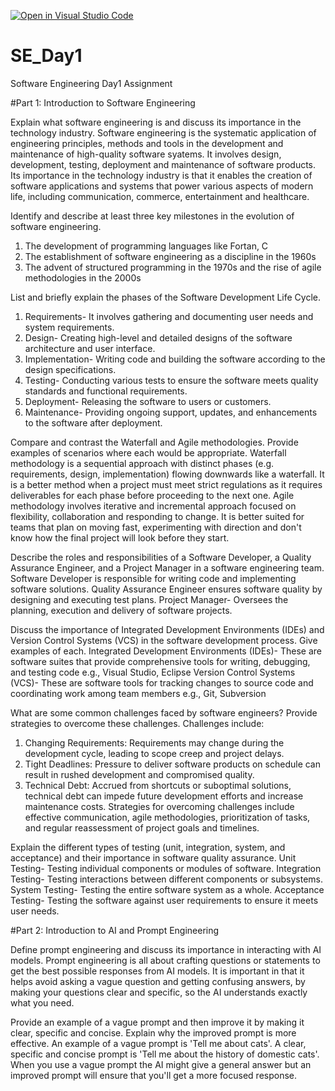 [![Open in Visual Studio Code](https://classroom.github.com/assets/open-in-vscode-2e0aaae1b6195c2367325f4f02e2d04e9abb55f0b24a779b69b11b9e10269abc.svg)](https://classroom.github.com/online_ide?assignment_repo_id=15566916&assignment_repo_type=AssignmentRepo)
# SE_Day1
Software Engineering Day1 Assignment

#Part 1: Introduction to Software Engineering

Explain what software engineering is and discuss its importance in the technology industry.
Software engineering is the systematic application of engineering principles, methods and tools in the development and maintenance of high-quality software syatems. It involves design, development, testing, deployment and maintenance of software products.
Its importance in the technology industry is that it enables the creation of software applications and systems that power various aspects of modern life, including communication, commerce, entertainment and healthcare.


Identify and describe at least three key milestones in the evolution of software engineering.
1. The development of programming languages like Fortan, C
2. The establishment of software engineering as a discipline in the 1960s
3. The advent of structured programming in the 1970s and the rise of agile methodologies in the 2000s

List and briefly explain the phases of the Software Development Life Cycle.
1. Requirements- It involves gathering and documenting user needs and system requirements.
2. Design- Creating high-level and detailed designs of the software architecture and user interface.
3. Implementation- Writing code and building the software according to the design specifications.
4. Testing- Conducting various tests to ensure the software meets quality standards and functional requirements.
5. Deployment- Releasing the software to users or customers.
6. Maintenance- Providing ongoing support, updates, and enhancements to the software after deployment.


Compare and contrast the Waterfall and Agile methodologies. Provide examples of scenarios where each would be appropriate.
Waterfall methodology is a sequential approach with distinct phases (e.g. requirements, design, implementation) flowing downwards like a waterfall. It is a better method when a project must meet strict regulations as it requires deliverables for each phase before proceeding to the next one.
Agile methodology involves iterative and incremental approach focused on flexibility, collaboration and responding to change. It is better suited for teams that plan on moving fast, experimenting with direction and don't know how the final project will look before they start.

Describe the roles and responsibilities of a Software Developer, a Quality Assurance Engineer, and a Project Manager in a software engineering team.
Software Developer is responsible for writing code and implementing software solutions.
Quality Assurance Engineer ensures software quality by designing and executing test plans.
Project Manager- Oversees the planning, execution and delivery of software projects.

Discuss the importance of Integrated Development Environments (IDEs) and Version Control Systems (VCS) in the software development process. Give examples of each.
Integrated Development Environments (IDEs)- These are software suites that provide comprehensive tools for writing, debugging, and testing code e.g., Visual Studio, Eclipse
Version Control Systems (VCS)- These are software tools for tracking changes to source code and coordinating work among team members e.g., Git, Subversion

What are some common challenges faced by software engineers? Provide strategies to overcome these challenges.
Challenges include:
1. Changing Requirements: Requirements may change during the development cycle, leading to scope creep and project delays.
2. Tight Deadlines: Pressure to deliver software products on schedule can result in rushed development and compromised quality.
3. Technical Debt: Accrued from shortcuts or suboptimal solutions, technical debt can impede future development efforts and increase maintenance costs.
  Strategies for overcoming challenges include effective communication, agile methodologies, prioritization of tasks, and regular reassessment of project goals and timelines.


Explain the different types of testing (unit, integration, system, and acceptance) and their importance in software quality assurance.
Unit Testing- Testing individual components or modules of software.
Integration Testing- Testing interactions between different components or subsystems.
System Testing- Testing the entire software system as a whole.
Acceptance Testing- Testing the software against user requirements to ensure it meets user needs.


#Part 2: Introduction to AI and Prompt Engineering


Define prompt engineering and discuss its importance in interacting with AI models.
Prompt engineering is all about crafting questions or statements to get the best possible responses from AI models. 
It is important in that it helps avoid asking a vague question and getting confusing answers, by making your questions clear and specific, so the AI understands exactly what you need.

Provide an example of a vague prompt and then improve it by making it clear, specific and concise. Explain why the improved prompt is more effective.
An example of a vague prompt is 'Tell me about cats'. 
A clear, specific and concise prompt is 'Tell me about the history of domestic cats'. 
When you use a vague prompt the AI might give a general answer but an improved prompt will ensure that you'll get a more focused response.
